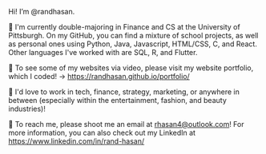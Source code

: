 Hi!  I’m @randhasan.  

🌸 I'm currently double-majoring in Finance and CS at the University of Pittsburgh.  On my GitHub, you can find a mixture of school projects, as well as personal ones using Python, Java, Javascript, HTML/CSS, C, and React.  Other languages I've worked with are SQL, R, and Flutter.

🎥 To see some of my websites via video, please visit my website portfolio, which I coded! -> https://randhasan.github.io/portfolio/

💄 I'd love to work in tech, finance, strategy, marketing, or anywhere in between (especially within the entertainment, fashion, and beauty industries)!

📧 To reach me, please shoot me an email at rhasan4@outlook.com!  For more information, you can also check out my LinkedIn at https://www.linkedin.com/in/rand-hasan/
